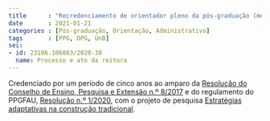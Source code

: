 ```yaml
---
title      : "Recredenciamento de orientador pleno da pós-graduação (mestrado e doutorado)"
date       : 2021-01-21
categories : [Pós-graduação, Orientação, Administrativo]
tags       : [PPG, DPG, UnB]
sei:
- id: 23106.106883/2020-30
  name: Processo e ato da reitora
---
```


Credenciado por um período de cinco anos ao amparo da [Resolução do
Conselho de Ensino, Pesquisa e Extensão n.º
8/2017](https://ppga.unb.br/images/Resolucao_CEPE_0080_2017_Atualizada.pdf)
e do regulamento do PPGFAU, [Resolução n.º
1/2020](http://ppgfau.unb.br/professores/credenciamento-e-recredenciamento),
com o projeto de pesquisa [Estratégias adaptativas na construção
tradicional](https://dmcpatrimonio.github.io/adaptive-construction/).
